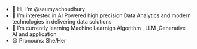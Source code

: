 - 👋 Hi, I’m @saumyachoudhury
- 👀 I’m interested in AI Powered high precision Data Analytics and modern technologies in delivering data solutions
- 🌱 I’m currently learning Machine Learnign Algorithm , LLM ,Generative AI and application 
- 😄 Pronouns: She/Her


